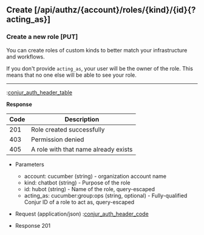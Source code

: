 ## Create [/api/authz/{account}/roles/{kind}/{id}{?acting_as}]

### Create a new role [PUT]

You can create roles of custom kinds to better match your infrastructure and workflows.

If you don't provide `acting_as`, your user will be the owner of the role.
This means that no one else will be able to see your role.

---

:[conjur_auth_header_table](partials/conjur_auth_header_table.md)

**Response**

|Code|Description|
|----|-----------|
|201|Role created successfully|
|403|Permission denied|
|405|A role with that name already exists|

+ Parameters
    + account: cucumber (string) - organization account name
    + kind: chatbot (string) - Purpose of the role
    + id: hubot (string) - Name of the role, query-escaped
    + acting_as: cucumber:group:ops (string, optional) - Fully-qualified Conjur ID of a role to act as, query-escaped

+ Request (application/json)
    :[conjur_auth_header_code](partials/conjur_auth_header_code.md)

+ Response 201